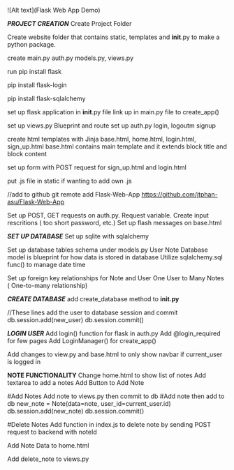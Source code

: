 
![Alt text](Flask Web App Demo)

*****PROJECT CREATION*****
Create Project Folder

Create website folder that contains static, templates and __init__.py to make a python package.

create main.py auth.py models.py, views.py

run pip install flask

pip install flask-login

pip install flask-sqlalchemy

set up flask application in __init__.py file
link up in main.py file to create_app()

set up views.py
    Blueprint and route
set up auth.py
    login, logoutm signup

create html templates with Jinja
base.html, home.html, login.html, sign_up.html
    base.html contains main template and it extends block title and block content

set up form with POST request for sign_up.html and login.html


put .js file in static if wanting to add own .js

//add to github
git remote add Flask-Web-App https://github.com/jtphan-asu/Flask-Web-App

<script
        type="text/javascript"
        src="{{ url_for('static', filename='index.js') }}"
    ></script>
    
Set up POST, GET requests on auth.py.  Request variable.
    Create input rescritions ( too short password, etc.)
Set up flash messages on base.html

*****SET UP DATABASE*****
Set up sqlite with sqlalchemy

Set up database tables schema under models.py
    User
    Note
Database model is blueprint for how data is stored in database
Utilize sqlalchemy.sql func() to manage date time

Set up foreign key relationships for Note and User
    One User to Many Notes ( One-to-many relationship)


*****CREATE DATABASE*****
add create_database method to __init.py__

//These lines add the user to database session and commit
db.session.add(new_user)
db.session.commit()

*****LOGIN USER*****
Add login() function for flask in auth.py
Add @login_required for few pages
Add LoginManager() for create_app()

Add changes to view.py and base.html to only show navbar if current_user is logged in

****NOTE FUNCTIONALITY****
Change home.html to show list of notes 
Add textarea to add a notes 
Add Button to Add Note

#Add Notes
Add note to views.py then commit to db
    #Add note then add to db
            new_note = Note(data=note, user_id=current_user.id)
            db.session.add(new_note)
            db.session.commit()

#Delete Notes
Add function in index.js to delete note by sending POST request to backend with noteId

Add Note Data to home.html

Add delete_note to views.py